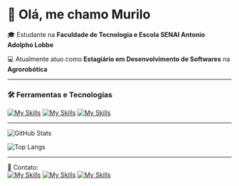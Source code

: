 # 👋 Olá, me chamo Murilo

🎓 Estudante na **Faculdade de Tecnologia e Escola SENAI Antonio Adolpho Lobbe**

💻 Atualmente atuo como **Estagiário em Desenvolvimento de Softwares** na **Agrorobótica**  

---

### 🛠️ Ferramentas e Tecnologias

[![My Skills](https://skillicons.dev/icons?i=java,python,flutter,dart)](https://github.com/Murilo-Herrick)
[![My Skills](https://skillicons.dev/icons?i=docker,firebase,gcp,git,github)](https://github.com/Murilo-Herrick)
[![My Skills](https://skillicons.dev/icons?i=html,css,javascript,mysql,sqlite,react)](https://github.com/Murilo-Herrick)


---

![GitHub Stats](https://github-readme-stats.vercel.app/api?username=Murilo-Herrick&show_icons=true&theme=dark)

![Top Langs](https://github-readme-stats.vercel.app/api/top-langs/?username=Murilo-Herrick&layout=compact&theme=dark)

---

🔗 Contato: 
<br>
[![My Skills](https://skillicons.dev/icons?i=linkedin)](https://www.linkedin.com/in/murilo-herrick-571a93334/)
[![My Skills](https://skillicons.dev/icons?i=instagram)](https://www.instagram.com/murilo.hrk)
[![My Skills](https://skillicons.dev/icons?i=gmail)](https://mail.google.com/mail/?view=cm&fs=1&to=muriloherrick@gmail.com)

<!--
Murilo-Herrick/Murilo-Herrick is a ✨ special ✨ repository because its `README.md` (this file) appears on your GitHub profile.
-->
